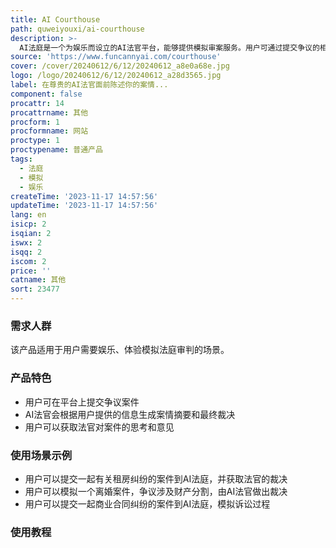 ```yaml
---
title: AI Courthouse
path: quweiyouxi/ai-courthouse
description: >-
  AI法庭是一个为娱乐而设立的AI法官平台，能够提供模拟审案服务。用户可通过提交争议的相关信息，AI法官会根据双方的观点和证据，做出案情摘要和最终裁决。请注意，该平台并非用于真实的法律事务。
source: 'https://www.funcannyai.com/courthouse'
cover: /cover/20240612/6/12/20240612_a8e0a68e.jpg
logo: /logo/20240612/6/12/20240612_a28d3565.jpg
label: 在尊贵的AI法官面前陈述你的案情...
component: false
procattr: 14
procattrname: 其他
procform: 1
procformname: 网站
proctype: 1
proctypename: 普通产品
tags:
  - 法庭
  - 模拟
  - 娱乐
createTime: '2023-11-17 14:57:56'
updateTime: '2023-11-17 14:57:56'
lang: en
isicp: 2
isqian: 2
iswx: 2
isqq: 2
iscom: 2
price: ''
catname: 其他
sort: 23477
---
```




### 需求人群
该产品适用于用户需要娱乐、体验模拟法庭审判的场景。

### 产品特色
- 用户可在平台上提交争议案件
- AI法官会根据用户提供的信息生成案情摘要和最终裁决
- 用户可以获取法官对案件的思考和意见

### 使用场景示例
- 用户可以提交一起有关租房纠纷的案件到AI法庭，并获取法官的裁决
- 用户可以模拟一个离婚案件，争议涉及财产分割，由AI法官做出裁决
- 用户可以提交一起商业合同纠纷的案件到AI法庭，模拟诉讼过程

### 使用教程


  
